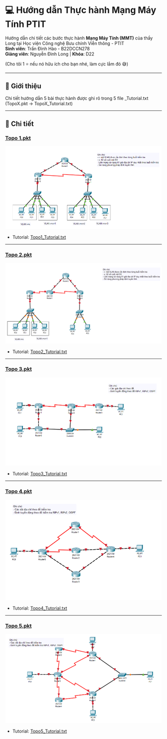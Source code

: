 # 💻 Hướng dẫn Thực hành Mạng Máy Tính PTIT

Hướng dẫn chi tiết các bước thực hành **Mạng Máy Tính (MMT)** của thầy Long tại Học viện Công nghệ Bưu chính Viễn thông - PTIT  
**Sinh viên**: Trần Đình Hào - B22DCCN278  
**Giảng viên**: Nguyễn Đình Long | **Khóa**: D22  

(Cho tôi 1 ⭐ nếu nó hữu ích cho bạn nhé, làm cực lắm đó 😅)

---

## 📝 Giới thiệu

Chi tiết hướng dẫn 5 bài thực hành được ghi rõ trong 5 file _Tutorial.txt (TopoX.pkt → TopoX_Tutorial.txt)

---

## 🎯 Chi tiết

### [Topo 1.pkt](https://github.com/trandinhhao/PTIT-MMT-Thuc-hanh/blob/main/Topo%201.pkt)

<div align="center">
  <img src="images/Topo1.png" alt="Topo 1">
</div>

- Tutorial: [Topo1_Tutorial.txt](https://github.com/trandinhhao/PTIT-MMT-Thuc-hanh/blob/main/Topo1_Tutorial.txt)

---

### [Topo 2.pkt](https://github.com/trandinhhao/PTIT-MMT-Thuc-hanh/blob/main/Topo%202.pkt)

<div align="center">
  <img src="images/Topo2.png" alt="Topo 2">
</div>

- Tutorial: [Topo2_Tutorial.txt](https://github.com/trandinhhao/PTIT-MMT-Thuc-hanh/blob/main/Topo2_Tutorial.txt)

---

### [Topo 3.pkt](https://github.com/trandinhhao/PTIT-MMT-Thuc-hanh/blob/main/Topo%203.pkt)

<div align="center">
  <img src="images/Topo3.png" alt="Topo 3">
</div>

- Tutorial: [Topo3_Tutorial.txt](https://github.com/trandinhhao/PTIT-MMT-Thuc-hanh/blob/main/Topo3_Tutorial.txt)

---

### [Topo 4.pkt](https://github.com/trandinhhao/PTIT-MMT-Thuc-hanh/blob/main/Topo%204.pkt)

<div align="center">
  <img src="images/Topo4.png" alt="Topo 4">
</div>

- Tutorial: [Topo4_Tutorial.txt](https://github.com/trandinhhao/PTIT-MMT-Thuc-hanh/blob/main/Topo4_Tutorial.txt)

---

### [Topo 5.pkt](https://github.com/trandinhhao/PTIT-MMT-Thuc-hanh/blob/main/Topo%205.pkt)

<div align="center">
  <img src="images/Topo5.png" alt="Topo 5">
</div>

- Tutorial: [Topo5_Tutorial.txt](https://github.com/trandinhhao/PTIT-MMT-Thuc-hanh/blob/main/Topo5_Tutorial.txt)
